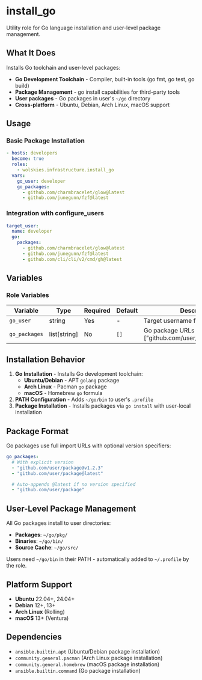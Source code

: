 # install_go

Utility role for Go language installation and user-level package management.

## What It Does

Installs Go toolchain and user-level packages:
- **Go Development Toolchain** - Compiler, built-in tools (go fmt, go test, go build)
- **Package Management** - go install capabilities for third-party tools
- **User packages** - Go packages in user's `~/go` directory
- **Cross-platform** - Ubuntu, Debian, Arch Linux, macOS support

## Usage

### Basic Package Installation
```yaml
- hosts: developers
  become: true
  roles:
    - wolskies.infrastructure.install_go
  vars:
    go_user: developer
    go_packages:
      - github.com/charmbracelet/glow@latest
      - github.com/junegunn/fzf@latest
```

### Integration with configure_users
```yaml
target_user:
  name: developer
  go:
    packages:
      - github.com/charmbracelet/glow@latest
      - github.com/junegunn/fzf@latest
      - github.com/cli/cli/v2/cmd/gh@latest
```

## Variables

### Role Variables
| Variable      | Type         | Required | Default | Description                                                           |
| ------------- | ------------ | -------- | ------- | --------------------------------------------------------------------- |
| `go_user`     | string       | Yes      | -       | Target username for Go installation                                   |
| `go_packages` | list[string] | No       | `[]`    | Go package URLs to install (e.g., ["github.com/user/package@latest"]) |

## Installation Behavior

1. **Go Installation** - Installs Go development toolchain:
   - **Ubuntu/Debian** - APT `golang` package
   - **Arch Linux** - Pacman `go` package
   - **macOS** - Homebrew `go` formula
2. **PATH Configuration** - Adds `~/go/bin` to user's `.profile`
3. **Package Installation** - Installs packages via `go install` with user-local installation

## Package Format

Go packages use full import URLs with optional version specifiers:
```yaml
go_packages:
  # With explicit version
  - "github.com/user/package@v1.2.3"
  - "github.com/user/package@latest"

  # Auto-appends @latest if no version specified
  - "github.com/user/package"
```

## User-Level Package Management

All Go packages install to user directories:
- **Packages**: `~/go/pkg/`
- **Binaries**: `~/go/bin/`
- **Source Cache**: `~/go/src/`

Users need `~/go/bin` in their PATH - automatically added to `~/.profile` by the role.

## Platform Support

- **Ubuntu** 22.04+, 24.04+
- **Debian** 12+, 13+
- **Arch Linux** (Rolling)
- **macOS** 13+ (Ventura)

## Dependencies

- `ansible.builtin.apt` (Ubuntu/Debian package installation)
- `community.general.pacman` (Arch Linux package installation)
- `community.general.homebrew` (macOS package installation)
- `ansible.builtin.command` (Go package installation)
